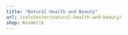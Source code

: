 ```yaml
---
title: "Natural Health and Beauty"
url: /colchester/natural-health-and-beauty/
shop: Kosmetik
---
```


